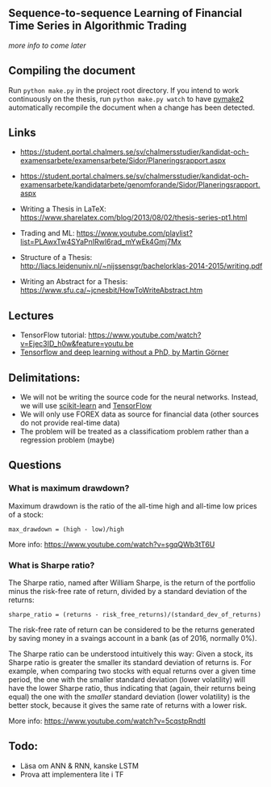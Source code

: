 ## Sequence-to-sequence Learning of Financial Time Series in Algorithmic Trading

*more info to come later*

## Compiling the document

Run `python make.py` in the project root directory. If you intend to work continuously on the thesis, run `python make.py watch` to have [pymake2](https://github.com/philiparvidsson/pymake2) automatically recompile the document when a change has been detected.

## Links

* https://student.portal.chalmers.se/sv/chalmersstudier/kandidat-och-examensarbete/examensarbete/Sidor/Planeringsrapport.aspx
* https://student.portal.chalmers.se/sv/chalmersstudier/kandidat-och-examensarbete/kandidatarbete/genomforande/Sidor/Planeringsrapport.aspx

* Writing a Thesis in LaTeX: https://www.sharelatex.com/blog/2013/08/02/thesis-series-pt1.html
* Trading and ML: https://www.youtube.com/playlist?list=PLAwxTw4SYaPnIRwl6rad_mYwEk4Gmj7Mx

* Structure of a Thesis: http://liacs.leidenuniv.nl/~nijssensgr/bachelorklas-2014-2015/writing.pdf

* Writing an Abstract for a Thesis: https://www.sfu.ca/~jcnesbit/HowToWriteAbstract.htm

## Lectures

* TensorFlow tutorial: https://www.youtube.com/watch?v=Ejec3ID_h0w&feature=youtu.be
* [Tensorflow and deep learning without a PhD, by Martin Görner](https://www.youtube.com/watch?v=vq2nnJ4g6N0)

## Delimitations:

* We will not be writing the source code for the neural networks. Instead, we will use [scikit-learn](http://scikit-learn.org/) and [TensorFlow](https://www.tensorflow.org/)
* We will only use FOREX data as source for financial data (other sources  do not provide real-time data)
* The problem will be treated as a classificatiom problem rather than a regression problem (maybe)

## Questions

### What is maximum drawdown?

Maximum drawdown is the ratio of the all-time high and all-time low prices of a stock:

`max_drawdown = (high - low)/high`

More info: https://www.youtube.com/watch?v=sgqQWb3tT6U

### What is Sharpe ratio?

The Sharpe ratio, named after William Sharpe, is the return of the portfolio minus the risk-free rate of return, divided by a standard deviation of the returns:

`sharpe_ratio = (returns - risk_free_returns)/(standard_dev_of_returns)`

The risk-free rate of return can be considered to be the returns generated by saving money in a svaings account in a bank (as of 2016, normally 0%).

The Sharpe ratio can be understood intuitively this way: Given a stock, its Sharpe ratio is greater the smaller its standard deviation of returns is. For example, when comparing two stocks with equal returns over a given time period, the one with the smaller standard deviation (lower volatility) will have the lower Sharpe ratio, thus indicating that (again, their returns being equal) the one with the *smaller* standard deviation (lower volatility) is the better stock, because it gives the same rate of returns with a lower risk.

More info: https://www.youtube.com/watch?v=5cqstpRndtI

## Todo:

* Läsa om ANN & RNN, kanske LSTM
* Prova att implementera lite i TF
